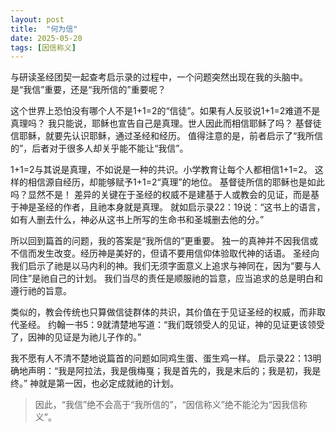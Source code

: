 ```yaml
---
layout: post
title:  "何为信"
date: 2025-05-20
tags: [因信称义]
---
```


与研读圣经团契一起查考启示录的过程中，一个问题突然出现在我的头脑中。
是“我信”重要，还是“我所信的”重要呢？

这个世界上恐怕没有哪个人不是1+1=2的“信徒”。如果有人反驳说1+1=2难道不是真理吗？
我只能说，耶稣也宣告自己是真理。世人因此而相信耶稣了吗？
基督徒信耶稣，就要先认识耶稣，通过圣经和经历。
值得注意的是，前者启示了“我所信的”，后者对于很多人却关乎能不能让“我信”。

1+1=2与其说是真理，不如说是一种的共识。小学教育让每个人都相信1+1=2。
这样的相信源自经历，却能够赋予1+1=2“真理”的地位。
基督徒所信的耶稣也是如此吗？显然不是！
差异的关键在于圣经的权威不是建基于人或教会的见证，而是基于神是圣经的作者，且祂本身就是真理。
就如启示录22：19说：“这书上的语言，如有人删去什么，神必从这书上所写的生命书和圣城删去他的分。”

所以回到篇首的问题，我的答案是“我所信的”更重要。
独一的真神并不因我信或不信而发生改变。经历神是美好的，但请不要用信仰体验取代神的话语。
圣经向我们启示了祂是以马内利的神。我们无须字面意义上追求与神同在，因为“要与人同住”是祂自己的计划。
我们当尽的责任是顺服祂的旨意，应当追求的总是明白和遵行祂的旨意。

类似的，教会传统也只算做信徒群体的共识，其价值在于见证圣经的权威，而非取代圣经。
约翰一书5：9就清楚地写道：“我们既领受人的见证，神的见证更该领受了，因神的见证是为祂儿子作的。”

我不愿有人不清不楚地说篇首的问题如同鸡生蛋、蛋生鸡一样。
启示录22：13明确地声明：“我是阿拉法，我是俄梅戛；我是首先的，我是末后的；我是初，我是终。”
神就是第一因，也必定成就祂的计划。

>因此，“我信”绝不会高于“我所信的”，“因信称义”绝不能沦为“因我信称义”。
